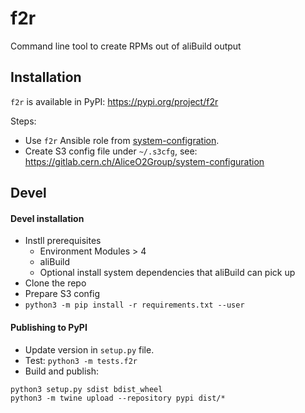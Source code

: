 f2r
===

Command line tool to create RPMs out of aliBuild output

## Installation

`f2r` is available in PyPI: https://pypi.org/project/f2r

Steps:
- Use `f2r` Ansible role from [system-configration](https://gitlab.cern.ch/AliceO2Group/system-configuration).
- Create S3 config file under `~/.s3cfg`, see: https://gitlab.cern.ch/AliceO2Group/system-configuration


## Devel

#### Devel installation

- Instll prerequisites
  - Environment Modules > 4
  - aliBuild
  - Optional install system dependencies that aliBuild can pick up
- Clone the repo
- Prepare S3 config
- `python3 -m pip install -r requirements.txt --user`

#### Publishing to PyPI
- Update version in `setup.py` file.
- Test: `python3 -m tests.f2r`
- Build and publish:
```
python3 setup.py sdist bdist_wheel
python3 -m twine upload --repository pypi dist/*
```
